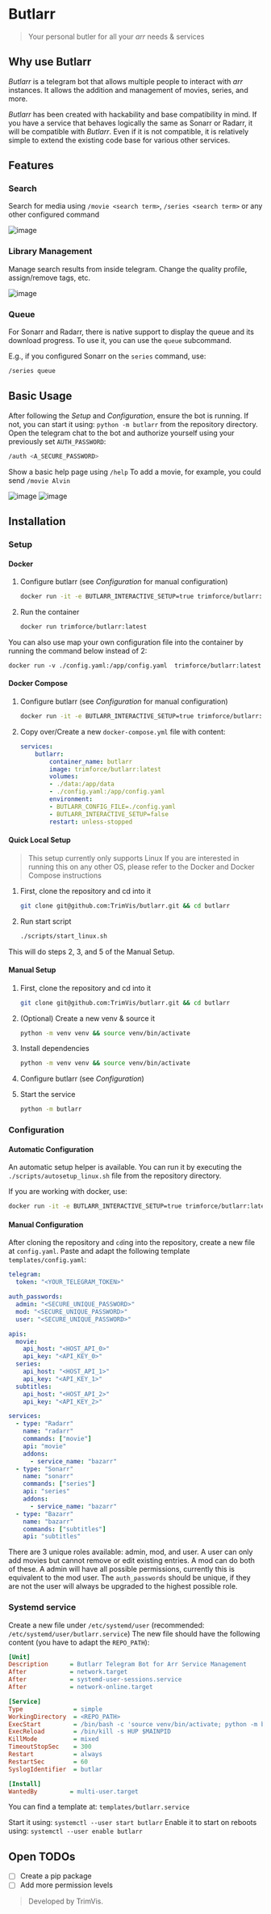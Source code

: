 # Butlarr
>
> Your personal butler for all your *arr* needs & services

## Why use Butlarr

*Butlarr* is a telegram bot that allows multiple people to interact with *arr* instances.
It allows the addition and management of movies, series, and more.

*Butlarr* has been created with hackability and base compatibility in mind.
If you have a service that behaves logically the same as Sonarr or Radarr, it will be compatible with *Butlarr*.
Even if it is not compatible, it is relatively simple to extend the existing code base for various other services.

## Features

### Search

Search for media using `/movie <search term>`, `/series <search term>` or any other configured command

![image](https://github.com/TrimVis/butlarr/assets/29759576/089bb19a-01d6-4d89-bc92-f42128200bf0)

### Library Management

Manage search results from inside telegram.
Change the quality profile, assign/remove tags, etc.

![image](https://github.com/TrimVis/butlarr/assets/29759576/9bb30521-ba02-4045-9e1a-06e425d64ce7)

### Queue

For Sonarr and Radarr, there is native support to display the queue and its download progress.
To use it, you can use the `queue` subcommand.

E.g., if you configured Sonarr on the `series` command, use:

```bash
/series queue
```

## Basic Usage

After following the *Setup* and *Configuration*, ensure the bot is running.
If not, you can start it using: `python -m butlarr` from the repository directory.
Open the telegram chat to the bot and authorize yourself using your previously set `AUTH_PASSWORD`:

```bash
/auth <A_SECURE_PASSWORD>
```

Show a basic help page using `/help`
To add a movie, for example, you could send `/movie Alvin`

![image](https://github.com/TrimVis/butlarr/assets/29759576/089bb19a-01d6-4d89-bc92-f42128200bf0)
![image](https://github.com/TrimVis/butlarr/assets/29759576/9bb30521-ba02-4045-9e1a-06e425d64ce7)

## Installation

### Setup

#### Docker

1. Configure butlarr (see *Configuration* for manual configuration)

    ```bash
    docker run -it -e BUTLARR_INTERACTIVE_SETUP=true trimforce/butlarr:latest
    ```

2. Run the container

    ```bash
    docker run trimforce/butlarr:latest
    ```

You can also use map your own configuration file into the container by running the command below instead of 2:
```
docker run -v ./config.yaml:/app/config.yaml  trimforce/butlarr:latest 
```

#### Docker Compose

1. Configure butlarr (see *Configuration* for manual configuration)

    ```bash
    docker run -it -e BUTLARR_INTERACTIVE_SETUP=true trimforce/butlarr:latest
    ```

2. Copy over/Create a new `docker-compose.yml` file with content:

    ```yaml
    services:
        butlarr:
            container_name: butlarr
            image: trimforce/butlarr:latest
            volumes:
            - ./data:/app/data
            - ./config.yaml:/app/config.yaml
            environment:
            - BUTLARR_CONFIG_FILE=./config.yaml
            - BUTLARR_INTERACTIVE_SETUP=false
            restart: unless-stopped
    ```

#### Quick Local Setup

> This setup currently only supports Linux
> If you are interested in running this on any other OS, please refer to the Docker and Docker Compose instructions

1. First, clone the repository and cd into it

    ```bash
    git clone git@github.com:TrimVis/butlarr.git && cd butlarr
    ```

2. Run start script

    ```bash
    ./scripts/start_linux.sh
    ```

This will do steps 2, 3, and 5 of the Manual Setup.

#### Manual Setup

1. First, clone the repository and cd into it

    ```bash
    git clone git@github.com:TrimVis/butlarr.git && cd butlarr
    ```

2. (Optional) Create a new venv & source it

    ```bash
    python -m venv venv && source venv/bin/activate
    ```

3. Install dependencies

    ```bash
    python -m venv venv && source venv/bin/activate
    ```

4. Configure butlarr (see *Configuration*)
5. Start the service

    ```bash
    python -m butlarr
    ```

### Configuration

#### Automatic Configuration

An automatic setup helper is available. You can run it by executing the `./scripts/autosetup_linux.sh` file from the repository directory.

If you are working with docker, use:

```bash
docker run -it -e BUTLARR_INTERACTIVE_SETUP=true trimforce/butlarr:latest
```

#### Manual Configuration

After cloning the repository and `cd`ing into the repository, create a new file at `config.yaml`.
Paste and adapt the following template `templates/config.yaml`:

```yaml
telegram: 
  token: "<YOUR_TELEGRAM_TOKEN>"

auth_passwords:
  admin: "<SECURE_UNIQUE_PASSWORD>"
  mod: "<SECURE_UNIQUE_PASSWORD>"
  user: "<SECURE_UNIQUE_PASSWORD>"

apis:
  movie:
    api_host: "<HOST_API_0>"
    api_key: "<API_KEY_0>"
  series:
    api_host: "<HOST_API_1>"
    api_key: "<API_KEY_1>"
  subtitles:
    api_host: "<HOST_API_2>"
    api_key: "<API_KEY_2>"

services:
  - type: "Radarr"
    name: "radarr"
    commands: ["movie"]
    api: "movie"
    addons:
      - service_name: "bazarr"
  - type: "Sonarr"
    name: "sonarr"
    commands: ["series"]
    api: "series"
    addons:
      - service_name: "bazarr"
  - type: "Bazarr"
    name: "bazarr"
    commands: ["subtitles"]
    api: "subtitles"
```

There are 3 unique roles available: admin, mod, and user.
A user can only add movies but cannot remove or edit existing entries.
A mod can do both of these.
A admin will have all possible permissions, currently this is equivalent to the mod user.
The `auth_passwords` should be unique, if they are not the user will always be upgraded to the highest possible role.

### Systemd service

Create a new file under `/etc/systemd/user` (recommended: `/etc/systemd/user/butlarr.service`)
The new file should have the following content (you have to adapt the `REPO_PATH`):

```ini
[Unit]
Description      = Butlarr Telegram Bot for Arr Service Management
After            = network.target
After            = systemd-user-sessions.service
After            = network-online.target

[Service]
Type              = simple
WorkingDirectory  = <REPO_PATH>
ExecStart         = /bin/bash -c 'source venv/bin/activate; python -m butlarr'
ExecReload        = /bin/kill -s HUP $MAINPID
KillMode          = mixed
TimeoutStopSec    = 300
Restart           = always
RestartSec        = 60
SyslogIdentifier  = butlar

[Install]
WantedBy         = multi-user.target
```

You can find a template at: `templates/butlarr.service`

Start it using: `systemctl --user start butlarr`
Enable it to start on reboots using: `systemctl --user enable butlarr`

## Open TODOs

- [ ] Create a pip package
- [ ] Add more permission levels

> Developed by TrimVis.
